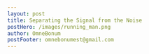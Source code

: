 ```yaml
---
layout: post
title: Separating the Signal from the Noise
postHero: /images/running_man.png
author: OmneBonum
postFooter: omnebonumest@gmail.com
---
```

